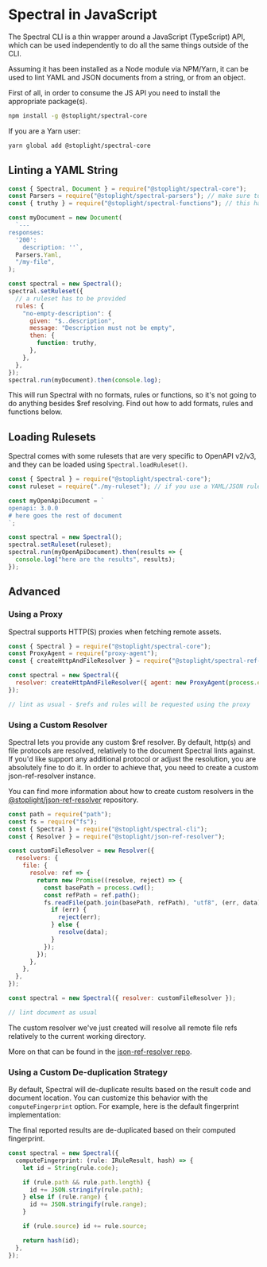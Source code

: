 # Spectral in JavaScript

The Spectral CLI is a thin wrapper around a JavaScript (TypeScript) API, which can be used independently to do all the same things outside of the CLI.

Assuming it has been installed as a Node module via NPM/Yarn, it can be used to lint YAML and JSON documents from a string, or from an object.

First of all, in order to consume the JS API you need to install the appropriate package(s).

```bash
npm install -g @stoplight/spectral-core
```

If you are a Yarn user:

```bash
yarn global add @stoplight/spectral-core
```

## Linting a YAML String

```js
const { Spectral, Document } = require("@stoplight/spectral-core");
const Parsers = require("@stoplight/spectral-parsers"); // make sure to install the package if you intend to use default parsers!
const { truthy } = require("@stoplight/spectral-functions"); // this has to be installed as well

const myDocument = new Document(
  `---
responses:
  '200':
    description: ''`,
  Parsers.Yaml,
  "/my-file",
);

const spectral = new Spectral();
spectral.setRuleset({
  // a ruleset has to be provided
  rules: {
    "no-empty-description": {
      given: "$..description",
      message: "Description must not be empty",
      then: {
        function: truthy,
      },
    },
  },
});
spectral.run(myDocument).then(console.log);
```

This will run Spectral with no formats, rules or functions, so it's not going to do anything besides \$ref resolving.
Find out how to add formats, rules and functions below.

## Loading Rulesets

Spectral comes with some rulesets that are very specific to OpenAPI v2/v3, and they can be loaded using `Spectral.loadRuleset()`.

```js
const { Spectral } = require("@stoplight/spectral-core");
const ruleset = require("./my-ruleset"); // if you use a YAML/JSON ruleset, make sure to use @stoplight/spectral-ruleset-migrator first.

const myOpenApiDocument = `
openapi: 3.0.0
# here goes the rest of document
`;

const spectral = new Spectral();
spectral.setRuleset(ruleset);
spectral.run(myOpenApiDocument).then(results => {
  console.log("here are the results", results);
});
```

## Advanced

### Using a Proxy

Spectral supports HTTP(S) proxies when fetching remote assets.

```js
const { Spectral } = require("@stoplight/spectral-core");
const ProxyAgent = require("proxy-agent");
const { createHttpAndFileResolver } = require("@stoplight/spectral-ref-resolver");

const spectral = new Spectral({
  resolver: createHttpAndFileResolver({ agent: new ProxyAgent(process.env.PROXY) }),
});

// lint as usual - $refs and rules will be requested using the proxy
```

### Using a Custom Resolver

Spectral lets you provide any custom \$ref resolver. By default, http(s) and file protocols are resolved, relatively to
the document Spectral lints against. If you'd like support any additional protocol or adjust the resolution, you are
absolutely fine to do it. In order to achieve that, you need to create a custom json-ref-resolver instance.

You can find more information about how to create custom resolvers in
the [@stoplight/json-ref-resolver](https://github.com/stoplightio/json-ref-resolver) repository.

```js
const path = require("path");
const fs = require("fs");
const { Spectral } = require("@stoplight/spectral-cli");
const { Resolver } = require("@stoplight/json-ref-resolver");

const customFileResolver = new Resolver({
  resolvers: {
    file: {
      resolve: ref => {
        return new Promise((resolve, reject) => {
          const basePath = process.cwd();
          const refPath = ref.path();
          fs.readFile(path.join(basePath, refPath), "utf8", (err, data) => {
            if (err) {
              reject(err);
            } else {
              resolve(data);
            }
          });
        });
      },
    },
  },
});

const spectral = new Spectral({ resolver: customFileResolver });

// lint document as usual
```

The custom resolver we've just created will resolve all remote file refs relatively to the current working directory.

More on that can be found in the [json-ref-resolver repo](https://github.com/stoplightio/json-ref-resolver).

### Using a Custom De-duplication Strategy

By default, Spectral will de-duplicate results based on the result code and document location. You can customize this
behavior with the `computeFingerprint` option. For example, here is the default fingerprint implementation:

The final reported results are de-duplicated based on their computed fingerprint.

```ts
const spectral = new Spectral({
  computeFingerprint: (rule: IRuleResult, hash) => {
    let id = String(rule.code);

    if (rule.path && rule.path.length) {
      id += JSON.stringify(rule.path);
    } else if (rule.range) {
      id += JSON.stringify(rule.range);
    }

    if (rule.source) id += rule.source;

    return hash(id);
  },
});
```
